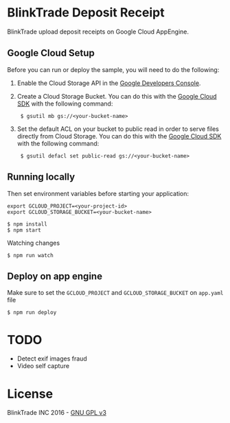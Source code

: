 # BlinkTrade Deposit Receipt

BlinkTrade upload deposit receipts on Google Cloud AppEngine.

## Google Cloud Setup

Before you can run or deploy the sample, you will need to do the following:

1. Enable the Cloud Storage API in the [Google Developers Console](https://console.developers.google.com/project/_/apiui/apiview/storage/overview).

2. Create a Cloud Storage Bucket. You can do this with the [Google Cloud SDK](https://cloud.google.com/sdk)
with the following command:

        $ gsutil mb gs://<your-bucket-name>

3. Set the default ACL on your bucket to public read in order to serve files
directly from Cloud Storage. You can do this with the [Google Cloud SDK](https://cloud.google.com/sdk)
with the following command:

        $ gsutil defacl set public-read gs://<your-bucket-name>

## Running locally

Then set environment variables before starting your application:

    export GCLOUD_PROJECT=<your-project-id>
    export GCLOUD_STORAGE_BUCKET=<your-bucket-name>

    $ npm install
    $ npm start

Watching changes

    $ npm run watch

## Deploy on app engine

Make sure to set the `GCLOUD_PROJECT` and `GCLOUD_STORAGE_BUCKET` on `app.yaml` file

    $ npm run deploy

# TODO

* Detect exif images fraud
* Video self capture

# License
BlinkTrade INC 2016 - [GNU GPL v3](./LICENSE)
